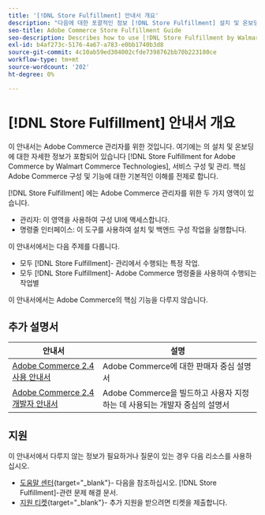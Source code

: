 ```yaml
---
title: '[!DNL Store Fulfillment] 안내서 개요'
description: "다음에 대한 포괄적인 정보 [!DNL Store Fulfillment] 설치 및 온보딩을 포함하여 Adobe Commerce 관리자를 위한 것입니다."
seo-title: Adobe Commerce Store Fulfillment Guide
seo-description: Describes how to use [!DNL Store Fulfillment by Walmart Commerce Technologies] services with Adobe Commerce.
exl-id: b4af273c-5176-4a67-a783-e0bb1740b3d8
source-git-commit: 4c10ab59ed304002cfde7398762bb70b223180ce
workflow-type: tm+mt
source-wordcount: '202'
ht-degree: 0%

---
```


# [!DNL Store Fulfillment] 안내서 개요

이 안내서는 Adobe Commerce 관리자를 위한 것입니다. 여기에는 의 설치 및 온보딩에 대한 자세한 정보가 포함되어 있습니다 [!DNL Store Fulfillment for Adobe Commerce by Walmart Commerce Technologies], 서비스 구성 및 관리. 핵심 Adobe Commerce 구성 및 기능에 대한 기본적인 이해를 전제로 합니다.

[!DNL Store Fulfillment] 에는 Adobe Commerce 관리자를 위한 두 가지 영역이 있습니다.

* 관리자: 이 영역을 사용하여 구성 UI에 액세스합니다.
* 명령줄 인터페이스: 이 도구를 사용하여 설치 및 백엔드 구성 작업을 실행합니다.

이 안내서에서는 다음 주제를 다룹니다.

* 모두 [!DNL Store Fulfillment]- 관리에서 수행되는 특정 작업.
* 모두 [!DNL Store Fulfillment]- Adobe Commerce 명령줄을 사용하여 수행되는 작업별

이 안내서에서는 Adobe Commerce의 핵심 기능을 다루지 않습니다.

## 추가 설명서

| 안내서 | 설명 |
|-----------------------------------------------------------------------|----------------------------------------------------------------------------|
| [Adobe Commerce 2.4 사용 안내서](https://docs.magento.com/user-guide/) | Adobe Commerce에 대한 판매자 중심 설명서 |
| [Adobe Commerce 2.4 개발자 안내서](https://devdocs.magento.com/) | Adobe Commerce을 빌드하고 사용자 지정하는 데 사용되는 개발자 중심의 설명서 |

## 지원

이 안내서에서 다루지 않는 정보가 필요하거나 질문이 있는 경우 다음 리소스를 사용하십시오.

* [도움말 센터](https://experienceleague.adobe.com/docs/commerce-knowledge-base/kb/help-center-guide/magento-help-center-user-guide.html#submit-ticket){target="_blank"}- 다음을 참조하십시오. [!DNL Store Fulfillment]-관련 문제 해결 문서.
* [지원 티켓](https://experienceleague.adobe.com/docs/commerce-knowledge-base/kb/help-center-guide/magento-help-center-user-guide.html#submit-ticket){target="_blank"}- 추가 지원을 받으려면 티켓을 제출합니다.
